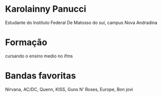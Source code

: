 # Karolainny Panucci 

Estudante do Instituto Federal De Matosso do sul, campus Nova Andradina

# Formação 
 cursando o ensino medio no ifms
 
# Bandas favoritas 

Nirvana, AC/DC, Quenn, KISS, Guns N' Roses, Europe, Bon jovi
